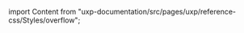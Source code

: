 
import Content from "uxp-documentation/src/pages/uxp/reference-css/Styles/overflow";

<Content query="product=photoshop"/>

